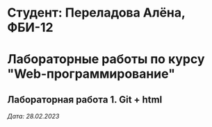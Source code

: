 # Студент: Переладова Алëна, ФБИ-12

# Лабораторные работы по курсу "Web-программирование"

## Лабораторная работа 1. Git + html

*Дата: 28.02.2023*